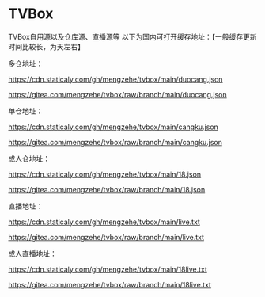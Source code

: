 # TVBox
TVBox自用源以及仓库源、直播源等
以下为国内可打开缓存地址：【一般缓存更新时间比较长，为天左右】

多仓地址：

https://cdn.staticaly.com/gh/mengzehe/tvbox/main/duocang.json

https://gitea.com/mengzehe/tvbox/raw/branch/main/duocang.json

单仓地址：

https://cdn.staticaly.com/gh/mengzehe/tvbox/main/cangku.json

https://gitea.com/mengzehe/tvbox/raw/branch/main/cangku.json

成人仓地址：

https://cdn.staticaly.com/gh/mengzehe/tvbox/main/18.json

https://gitea.com/mengzehe/tvbox/raw/branch/main/18.json

直播地址：

https://cdn.staticaly.com/gh/mengzehe/tvbox/main/live.txt

https://gitea.com/mengzehe/tvbox/raw/branch/main/live.txt

成人直播地址：

https://cdn.staticaly.com/gh/mengzehe/tvbox/main/18live.txt

https://gitea.com/mengzehe/tvbox/raw/branch/main/18live.txt
